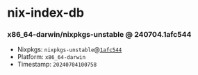 # nix-index-db
### x86_64-darwin/nixpkgs-unstable @ 240704.1afc544
- Nixpkgs: `nixpkgs-unstable`@[`1afc544`](https://github.com/NixOS/nixpkgs/commit/1afc5440469f94e7ed26e8648820971b102afdc3)
- Platform: `x86_64-darwin`
- Timestamp: `20240704100758`
